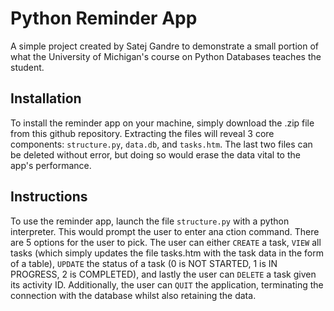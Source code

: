 # Python Reminder App
A simple project created by Satej Gandre to demonstrate a small portion of what the University of Michigan's course on Python Databases teaches the student.

## Installation
To install the reminder app on your machine, simply download the .zip file from this github repository. Extracting the files will reveal 3 core components: `structure.py`, `data.db`, and  `tasks.htm`. The last two files can be deleted without error, but doing so would erase the data vital to the app's performance.
## Instructions
To use the reminder app, launch the file `structure.py` with a python interpreter. This would prompt the user to enter ana ction command. There are 5 options for the user to pick. The user can either `CREATE` a task, `VIEW` all tasks (which simply updates the file tasks.htm with the task data in the form of a table), `UPDATE` the status of a task (0 is NOT STARTED, 1 is IN PROGRESS, 2 is COMPLETED), and lastly the user can `DELETE` a task given its activity ID. Additionally, the user can `QUIT` the application, terminating the connection with the database whilst also retaining the data.
